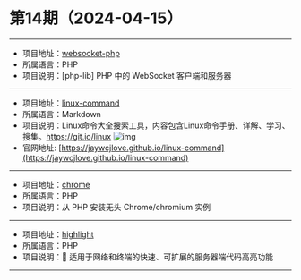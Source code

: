# 第14期（2024-04-15）

---
- 项目地址：[websocket-php](https://github.com/sirn-se/websocket-php)
- 所属语言：PHP
- 项目说明：[php-lib] PHP 中的 WebSocket 客户端和服务器
---

- 项目地址：[linux-command](https://github.com/jaywcjlove/linux-command)
- 所属语言：Markdown
- 项目说明：Linux命令大全搜索工具，内容包含Linux命令手册、详解、学习、搜集。https://git.io/linux
![img](/weekly/static/images/2024-04-15/1713154451.png)
- 官网地址: [https://jaywcjlove.github.io/linux-command](https://jaywcjlove.github.io/linux-command)
---
- 项目地址：[chrome](https://github.com/chrome-php/chrome)
- 所属语言：PHP
- 项目说明：从 PHP 安装无头 Chrome/chromium 实例
---
- 项目地址：[highlight](https://github.com/tempestphp/highlight)
- 所属语言：PHP
- 项目说明：🎨 适用于网络和终端的快速、可扩展的服务器端代码高亮功能
---